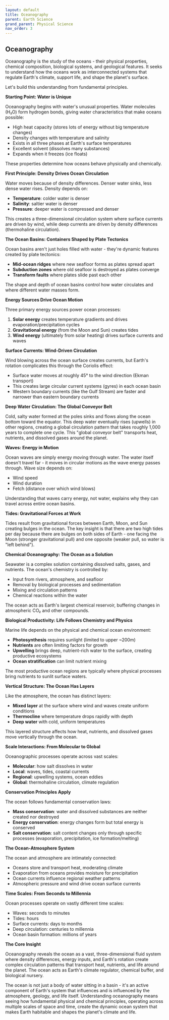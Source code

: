 ```yaml
---
layout: default
title: Oceanography
parent: Earth Science
grand_parent: Physical Science
nav_order: 3
---
```


## Oceanography

Oceanography is the study of the oceans - their physical properties, chemical composition, biological systems, and geological features. It seeks to understand how the oceans work as interconnected systems that regulate Earth's climate, support life, and shape the planet's surface.

Let's build this understanding from fundamental principles.

**Starting Point: Water is Unique**

Oceanography begins with water's unusual properties. Water molecules (H₂O) form hydrogen bonds, giving water characteristics that make oceans possible:
- High heat capacity (stores lots of energy without big temperature changes)
- Density changes with temperature and salinity
- Exists in all three phases at Earth's surface temperatures
- Excellent solvent (dissolves many substances)
- Expands when it freezes (ice floats)

These properties determine how oceans behave physically and chemically.

**First Principle: Density Drives Ocean Circulation**

Water moves because of density differences. Denser water sinks, less dense water rises. Density depends on:
- **Temperature**: colder water is denser
- **Salinity**: saltier water is denser  
- **Pressure**: deeper water is compressed and denser

This creates a three-dimensional circulation system where surface currents are driven by wind, while deep currents are driven by density differences (thermohaline circulation).

**The Ocean Basins: Containers Shaped by Plate Tectonics**

Ocean basins aren't just holes filled with water - they're dynamic features created by plate tectonics:
- **Mid-ocean ridges** where new seafloor forms as plates spread apart
- **Subduction zones** where old seafloor is destroyed as plates converge
- **Transform faults** where plates slide past each other

The shape and depth of ocean basins control how water circulates and where different water masses form.

**Energy Sources Drive Ocean Motion**

Three primary energy sources power ocean processes:

1. **Solar energy** creates temperature gradients and drives evaporation/precipitation cycles
2. **Gravitational energy** (from the Moon and Sun) creates tides
3. **Wind energy** (ultimately from solar heating) drives surface currents and waves

**Surface Currents: Wind-Driven Circulation**

Wind blowing across the ocean surface creates currents, but Earth's rotation complicates this through the Coriolis effect:
- Surface water moves at roughly 45° to the wind direction (Ekman transport)
- This creates large circular current systems (gyres) in each ocean basin
- Western boundary currents (like the Gulf Stream) are faster and narrower than eastern boundary currents

**Deep Water Circulation: The Global Conveyor Belt**

Cold, salty water formed at the poles sinks and flows along the ocean bottom toward the equator. This deep water eventually rises (upwells) in other regions, creating a global circulation pattern that takes roughly 1,000 years to complete one cycle. This "global conveyor belt" transports heat, nutrients, and dissolved gases around the planet.

**Waves: Energy in Motion**

Ocean waves are simply energy moving through water. The water itself doesn't travel far - it moves in circular motions as the wave energy passes through. Wave size depends on:
- Wind speed
- Wind duration  
- Fetch (distance over which wind blows)

Understanding that waves carry energy, not water, explains why they can travel across entire ocean basins.

**Tides: Gravitational Forces at Work**

Tides result from gravitational forces between Earth, Moon, and Sun creating bulges in the ocean. The key insight is that there are two high tides per day because there are bulges on both sides of Earth - one facing the Moon (stronger gravitational pull) and one opposite (weaker pull, so water is "left behind").

**Chemical Oceanography: The Ocean as a Solution**

Seawater is a complex solution containing dissolved salts, gases, and nutrients. The ocean's chemistry is controlled by:
- Input from rivers, atmosphere, and seafloor
- Removal by biological processes and sedimentation
- Mixing and circulation patterns
- Chemical reactions within the water

The ocean acts as Earth's largest chemical reservoir, buffering changes in atmospheric CO₂ and other compounds.

**Biological Productivity: Life Follows Chemistry and Physics**

Marine life depends on the physical and chemical ocean environment:
- **Photosynthesis** requires sunlight (limited to upper ~200m)
- **Nutrients** are often limiting factors for growth
- **Upwelling** brings deep, nutrient-rich water to the surface, creating productive ecosystems
- **Ocean stratification** can limit nutrient mixing

The most productive ocean regions are typically where physical processes bring nutrients to sunlit surface waters.

**Vertical Structure: The Ocean Has Layers**

Like the atmosphere, the ocean has distinct layers:
- **Mixed layer** at the surface where wind and waves create uniform conditions
- **Thermocline** where temperature drops rapidly with depth
- **Deep water** with cold, uniform temperatures

This layered structure affects how heat, nutrients, and dissolved gases move vertically through the ocean.

**Scale Interactions: From Molecular to Global**

Oceanographic processes operate across vast scales:
- **Molecular**: how salt dissolves in water
- **Local**: waves, tides, coastal currents
- **Regional**: upwelling systems, ocean eddies
- **Global**: thermohaline circulation, climate regulation

**Conservation Principles Apply**

The ocean follows fundamental conservation laws:
- **Mass conservation**: water and dissolved substances are neither created nor destroyed
- **Energy conservation**: energy changes form but total energy is conserved
- **Salt conservation**: salt content changes only through specific processes (evaporation, precipitation, ice formation/melting)

**The Ocean-Atmosphere System**

The ocean and atmosphere are intimately connected:
- Oceans store and transport heat, moderating climate
- Evaporation from oceans provides moisture for precipitation
- Ocean currents influence regional weather patterns
- Atmospheric pressure and wind drive ocean surface currents

**Time Scales: From Seconds to Millennia**

Ocean processes operate on vastly different time scales:
- Waves: seconds to minutes
- Tides: hours
- Surface currents: days to months  
- Deep circulation: centuries to millennia
- Ocean basin formation: millions of years

**The Core Insight**

Oceanography reveals the ocean as a vast, three-dimensional fluid system where density differences, energy inputs, and Earth's rotation create complex circulation patterns that transport heat, nutrients, and life around the planet. The ocean acts as Earth's climate regulator, chemical buffer, and biological nursery.

The ocean is not just a body of water sitting in a basin - it's an active component of Earth's system that influences and is influenced by the atmosphere, geology, and life itself. Understanding oceanography means seeing how fundamental physical and chemical principles, operating across multiple scales of space and time, create the dynamic ocean system that makes Earth habitable and shapes the planet's climate and life.
